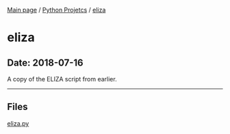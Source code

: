 [Main page](/) / [Python Projetcs](/python) / [eliza](/python/2018-07-16_eliza)

# eliza

## Date: 2018-07-16

A copy of the ELIZA script from earlier.

-----

## Files

[eliza.py](eliza.py)